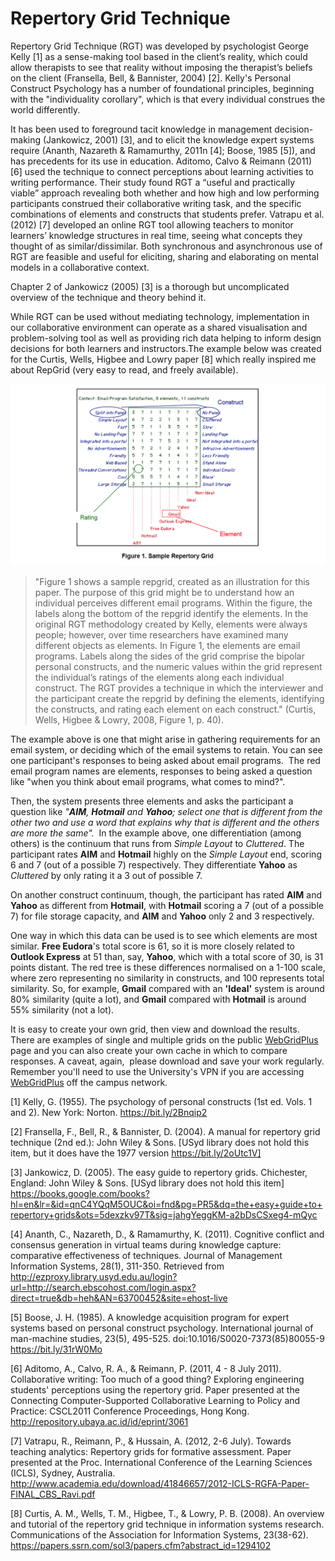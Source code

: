 # Repertory Grid Technique

Repertory Grid Technique (RGT) was developed by psychologist George Kelly [1] as a sense-making tool based in the client’s reality, which could allow therapists to see that reality without imposing the therapist’s beliefs on the client (Fransella, Bell, & Bannister, 2004) [2]. Kelly's Personal Construct Psychology has a number of foundational principles, beginning with the "individuality corollary", which is that every individual construes the world differently.

It has been used to foreground tacit knowledge in management decision-making (Jankowicz, 2001) [3], and to elicit the knowledge expert systems require (Ananth, Nazareth & Ramamurthy, 2011n [4]; Boose, 1985 [5]), and has precedents for its use in education. Aditomo, Calvo & Reimann (2011) [6] used the technique to connect perceptions about learning activities to writing performance. Their study found RGT a “useful and practically viable” approach revealing both whether and how high and low performing participants construed their collaborative writing task, and the specific combinations of elements and constructs that students prefer. Vatrapu et al. (2012) [7] developed an online RGT tool allowing teachers to monitor learners’ knowledge structures in real time, seeing what concepts they thought of as similar/dissimilar. Both synchronous and asynchronous use of RGT are feasible and useful for eliciting, sharing and elaborating on mental models in a collaborative context.

Chapter 2 of Jankowicz (2005) [3] is a thorough but uncomplicated overview of the technique and theory behind it.

While RGT can be used without mediating technology, implementation in our collaborative environment can operate as a shared visualisation and problem-solving tool as well as providing rich data helping to inform design decisions for both learners and instructors.The example below was created for the Curtis, Wells, Higbee and Lowry paper [8] which really inspired me about RepGrid (very easy to read, and freely available).

![Figure 1 shows the matrix of elements, constructs and scores](https://github.com/ech08ravo/repgrid/blob/master/images/Curtis-Fig-1.png "Figure 1 (Curtis et al., 2008 (p. 40)")

>"Figure 1 shows a sample repgrid, created as an illustration for this paper. The purpose of this grid might be to understand how an individual perceives different email programs. Within the figure, the labels along the bottom of the repgrid identify the elements. In the original RGT methodology created by Kelly, elements were always people; however, over time researchers have examined many different objects as elements. In Figure 1, the elements are email programs. Labels along the sides of the grid comprise the bipolar personal constructs, and the numeric values within the grid represent the individual’s ratings of the elements along each individual construct. The RGT provides a technique in which the interviewer and the participant create the repgrid by defining the elements, identifying the constructs, and rating each element on each construct." (Curtis, Wells, Higbee & Lowry, 2008, Figure 1, p. 40).

The example above is one that might arise in gathering requirements for an email system, or deciding which of the email systems to retain. You can see one participant's responses to being asked about email programs.  The red email program names are elements, responses to being asked a question like "when you think about email programs, what comes to mind?".

Then, the system presents three elements and asks the participant a question like _"**AIM**, **Hotmail** and **Yahoo**; select one that is different from the other two and use a word that explains why that is different and the others are more the same"._  In the example above, one differentiation (among others) is the continuum that runs from _Simple Layout_ to _Cluttered_. The participant rates **AIM** and **Hotmail** highly on the _Simple Layout_ end, scoring 6 and 7 (out of a possible 7) respectively. They differentiate **Yahoo** as _Cluttered_ by only rating it a 3 out of possible 7.

On another construct continuum, though, the participant has rated **AIM** and **Yahoo** as different from **Hotmail**, with **Hotmail** scoring a 7 (out of a possible 7) for file storage capacity, and **AIM** and **Yahoo** only 2 and 3 respectively.

One way in which this data can be used is to see which elements are most similar. **Free Eudora**'s total score is 61, so it is more closely related to **Outlook Express** at 51 than, say, **Yahoo**, which with a total score of 30, is 31 points distant. The red tree is these differences normalised on a 1-100 scale, where zero representing no similarity in constructs, and 100 represents total similarity. So, for example, **Gmail** compared with an **'Ideal'** system is around 80% similarity (quite a lot), and **Gmail** compared with **Hotmail** is around 55% similarity (not a lot).

It is easy to create your own grid, then view and download the results. There are examples of single and multiple grids on the public [WebGridPlus](http://grid.eilab.ca/) page and you can also create your own cache in which to compare responses. A caveat, again,  please download and save your work regularly. Remember you'll need to use the University's VPN if you are accessing [WebGridPlus](repgrid.makegroupworknotsuck.com) off the campus network.

[1] Kelly, G. (1955). The psychology of personal constructs (1st ed. Vols. 1 and 2). New York: Norton. https://bit.ly/2Bnqip2

[2] Fransella, F., Bell, R., & Bannister, D. (2004). A manual for repertory grid technique (2nd ed.): John Wiley & Sons. [USyd library does not hold this item, but it does have the 1977 version https://bit.ly/2oUtc1V]

[3] Jankowicz, D. (2005). The easy guide to repertory grids. Chichester, England: John Wiley & Sons.  [USyd library does not hold this item] https://books.google.com/books?hl=en&lr=&id=qnC4YQqM5OUC&oi=fnd&pg=PR5&dq=the+easy+guide+to+repertory+grids&ots=5dexzkv97T&sig=jahgYeggKM-a2bDsCSxeg4-mQyc

[4] Ananth, C., Nazareth, D., & Ramamurthy, K. (2011). Cognitive conflict and consensus generation in virtual teams during knowledge capture: comparative effectiveness of techniques. Journal of Management Information Systems, 28(1), 311-350. Retrieved from http://ezproxy.library.usyd.edu.au/login?url=http://search.ebscohost.com/login.aspx?direct=true&db=heh&AN=63700452&site=ehost-live

[5] Boose, J. H. (1985). A knowledge acquisition program for expert systems based on personal construct psychology. International journal of man-machine studies, 23(5), 495-525. doi:10.1016/S0020-7373(85)80055-9 https://bit.ly/31rW0Mo

[6] Aditomo, A., Calvo, R. A., & Reimann, P. (2011, 4 - 8 July 2011). Collaborative writing: Too much of a good thing? Exploring engineering students' perceptions using the repertory grid. Paper presented at the Connecting Computer-Supported Collaborative Learning to Policy and Practice: CSCL2011 Conference Proceedings, Hong Kong. http://repository.ubaya.ac.id/id/eprint/3061

[7] Vatrapu, R., Reimann, P., & Hussain, A. (2012, 2-6 July). Towards teaching analytics: Repertory grids for formative assessment. Paper presented at the Proc. International Conference of the Learning Sciences (ICLS), Sydney, Australia. http://www.academia.edu/download/41846657/2012-ICLS-RGFA-Paper-FINAL_CBS_Ravi.pdf

[8] Curtis, A. M., Wells, T. M., Higbee, T., & Lowry, P. B. (2008). An overview and tutorial of the repertory grid technique in information systems research. Communications of the Association for Information Systems, 23(38-62). https://papers.ssrn.com/sol3/papers.cfm?abstract_id=1294102
